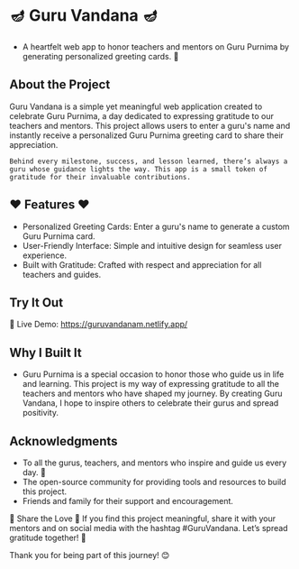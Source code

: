 # 🪔 Guru Vandana 🪔
- A heartfelt web app to honor teachers and mentors on Guru Purnima by generating personalized greeting cards. 🙏

## About the Project
Guru Vandana is a simple yet meaningful web application created to celebrate Guru Purnima, a day dedicated to expressing gratitude to our teachers and mentors. This project allows users to enter a guru's name and instantly receive a personalized Guru Purnima greeting card to share their appreciation.

`Behind every milestone, success, and lesson learned, there’s always a guru whose guidance lights the way. This app is a small token of gratitude for their invaluable contributions.`

## ❤️ Features ❤️

- Personalized Greeting Cards: Enter a guru's name to generate a custom Guru Purnima card.
- User-Friendly Interface: Simple and intuitive design for seamless user experience.
- Built with Gratitude: Crafted with respect and appreciation for all teachers and guides.

## Try It Out
🔗 Live Demo: https://guruvandanam.netlify.app/

## Why I Built It
- Guru Purnima is a special occasion to honor those who guide us in life and learning. This project is my way of expressing gratitude to all the teachers and mentors who have shaped my journey. By creating Guru Vandana, I hope to inspire others to celebrate their gurus and spread positivity.

## Acknowledgments
- To all the gurus, teachers, and mentors who inspire and guide us every day. 🙏
- The open-source community for providing tools and resources to build this project.
- Friends and family for their support and encouragement.

💐 Share the Love 💐
If you find this project meaningful, share it with your mentors and on social media with the hashtag #GuruVandana. Let’s spread gratitude together! 💫

Thank you for being part of this journey! 😊
